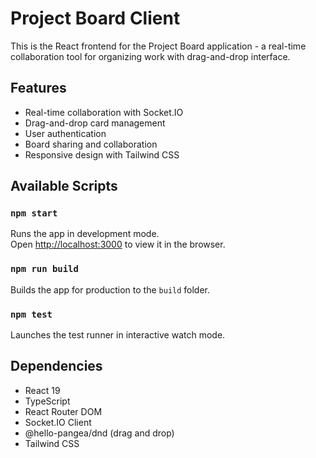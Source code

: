 # Project Board Client

This is the React frontend for the Project Board application - a real-time collaboration tool for organizing work with drag-and-drop interface.

## Features

- Real-time collaboration with Socket.IO
- Drag-and-drop card management
- User authentication
- Board sharing and collaboration
- Responsive design with Tailwind CSS

## Available Scripts

### `npm start`

Runs the app in development mode.\
Open [http://localhost:3000](http://localhost:3000) to view it in the browser.

### `npm run build`

Builds the app for production to the `build` folder.

### `npm test`

Launches the test runner in interactive watch mode.

## Dependencies

- React 19
- TypeScript
- React Router DOM
- Socket.IO Client
- @hello-pangea/dnd (drag and drop)
- Tailwind CSS
